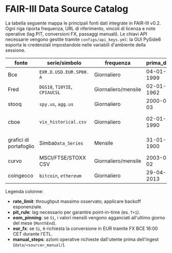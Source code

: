 # FAIR-III Data Source Catalog

La tabella seguente mappa le principali fonti dati integrate in FAIR-III
v0.2. Ogni riga riporta frequenza, URL di riferimento, vincoli di licenza e
note operative (lag PIT, conversioni FX, passaggi manuali). Le chiavi API
necessarie vengono gestite tramite `configs/api_keys.yml`: la GUI PySide6
esporta le credenziali impostandole nelle variabili d'ambiente della sessione.

| fonte | serie/simbolo | frequenza | prima_data | URL | licenza | limite_velocità | richiede_chiave | fuso orario | pit_rule | eom_pinning | euro_fx | passi_manuali |
| --- | --- | --- | --- | --- | --- | --- | --- | --- | --- | --- | --- | --- |
| Bce | `EXR.D.USD.EUR.SP00. A` | Giornaliero | 04-01-1999 | https://data-api.ecb.europa.eu/service/data/EXR | CC BY 4.0 | ≈20 richieste/min | No | Europa/Roma | T+0 16:00 | No | Fondo | Nessuno |
| Fred | `DGS10`, `T10YIE`, `CPIAUCSL` | Giornaliero/mensile | 02-01-1962 | https://api.stlouisfed.org/fred/series/observations | Data.gov | 120 richieste/min | Sì (`FRED_API_KEY`) | America/New_York | T+1 | Sì (CPI) | Sì (FX BCE) | Nessuno |
| stooq | `spy.us`, `agg.us` | Giornaliero | 2000-01-03 | https://stooq.com | CC BY 4.0 | N/D (CSV statico) | No | Scambio locale | T+0 chiudi | No | Sì (FX BCE) | Nessuno |
| cboe | `vix_historical.csv` | Giornaliero | 02-01-1990 | https://www.cboe.com/us/equity_indices/file_info/ | Proprietario (termini di utilizzo) | Scarica il manuale | No | America/Chicago | T+1 09:15 CT | No | Sì | Nessuno |
| grafici di portafoglio | Simba`Data_Series` | Mensile | 31-01-1900 | https://portfoliocharts.com | Uso didattico | Manuale (Excel) | No | UTC | T+1 fine mese | Sì | Sì | Copiare `Simba` in `data/portfoliocharts_manual/` |
| curvo | MSCI/FTSE/STOXX CSV | Giornaliero/mensile | 2003-01-02 | https://curvo.eu | Proprietario | Scarica il manuale | No | Europa/Bruxelles | T+2 | Sì | Sì | Copia manuale in `data/curvo/` |
| coingecco | `bitcoin`, `ethereum` | Giornaliero | 29-04-2013 | https://api.coingecko.com/api/v3/ | CC BY 4.0 | 50 richieste/min | No | UTC | T+0 16:00 | No | No | Nessuno |

Legenda colonne:

- **rate_limit**: throughput massimo osservato; applicare backoff esponenziale.
- **pit_rule**: lag necessario per garantire point-in-time (es. `T+1`).
- **eom_pinning**: se `Sì`, i valori mensili vengono agganciati all'ultimo
  giorno del mese (`MonthEnd`).
- **eur_fx**: se `Sì`, è richiesta la conversione in EUR tramite FX BCE 16:00
  CET durante l'ETL.
- **manual_steps**: azioni operative richieste dall'utente prima
  dell'ingest (`data/<source>_manual/`).
